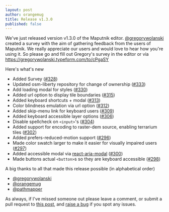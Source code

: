 ```yaml
---
layout: post
author: orangemug
title: Release v1.3.0
published: false
---
```

We've just released version v1.3.0 of the Maputnik editor. [@gregorywolanski](https://github.com/gregorywolanski) created a survey with the aim of gathering feedback from the users of Maputnik. We really appreciate our users and would love to hear how you're using it. So please go and fill out Gregory's survey in the editor or via <https://gregorywolanski.typeform.com/to/cPgaSY>

Here's what's new

 - Added Survey ([#328](https://github.com/maputnik/editor/pull/328))
 - Updated osm-liberty repository for change of ownership ([#333](https://github.com/maputnik/editor/pull/333))
 - Add loading modal for styles ([#330](https://github.com/maputnik/editor/pull/330))
 - Added url option to display tile boundaries ([#315](https://github.com/maputnik/editor/pull/315))
 - Added keyboard shortcuts + modal ([#313](https://github.com/maputnik/editor/pull/313))
 - Color blindness emulation via url option ([#312](https://github.com/maputnik/editor/pull/312))
 - Added skip-menu link for keyboard users ([#309](https://github.com/maputnik/editor/pull/309))
 - Added keyboard accessible layer options ([#306](https://github.com/maputnik/editor/pull/306))
 - Disable spellcheck on `<input>`'s ([#304](https://github.com/maputnik/editor/pull/304))
 - Added support for encoding to raster-dem source, enabling terrarium tiles ([#302](https://github.com/maputnik/editor/pull/302))
 - Added prefers-reduced-motion support ([#296](https://github.com/maputnik/editor/pull/296))
 - Made color swatch larger to make it easier for visually impaired users ([#297](https://github.com/maputnik/editor/pull/297))
 - Added accessible modal via [react-aria-modal](https://github.com/davidtheclark/react-aria-modal) ([#300](https://github.com/maputnik/editor/pull/300))
 - Made buttons actual `<button>`s so they are keyboard accessible ([#298](https://github.com/maputnik/editor/pull/298))

A big thanks to all that made this release possible (in alphabetical order)

 - [@gregorywolanski](https://github.com/gregorywolanski)
 - [@orangemug](https://github.com/orangemug)
 - [@pathmapper](https://github.com/pathmapper)

As always, if I've missed someone out please leave a comment, or submit a pull request to [this post](https://github.com/maputnik/maputnik.github.io/blob/master/_posts/2018-05-08-release-v1.3.0.md), and [raise a bug](https://github.com/maputnik/editor/issues) if you spot any issues.

